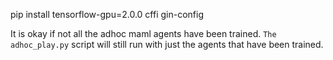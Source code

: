 pip install tensorflow-gpu=2.0.0 cffi gin-config

It is okay if not all the adhoc maml agents have been trained. `The adhoc_play.py` script will still run with just the agents that have been trained.
